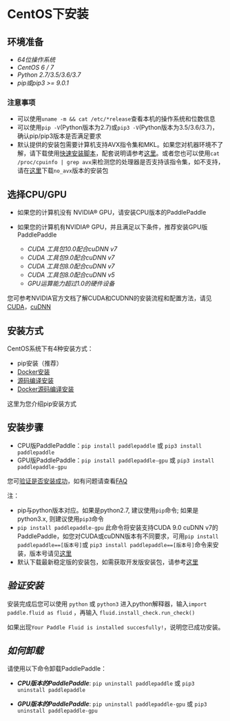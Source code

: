 # **CentOS下安装**

## 环境准备

* *64位操作系统*
* *CentOS 6 / 7*
* *Python 2.7/3.5/3.6/3.7*
* *pip或pip3 >= 9.0.1*

### 注意事项

* 可以使用`uname -m && cat /etc/*release`查看本机的操作系统和位数信息
* 可以使用`pip -V`(Python版本为2.7)或`pip3 -V`(Python版本为3.5/3.6/3.7)，确认pip/pip3版本是否满足要求
* 默认提供的安装包需要计算机支持AVX指令集和MKL。如果您对机器环境不了解，请下载使用[快速安装脚本](https://fast-install.bj.bcebos.com/fast_install.sh)，配套说明请参考[这里](https://github.com/PaddlePaddle/FluidDoc/tree/develop/doc/fluid/beginners_guide/install/install_script.md)。或者您也可以使用`cat /proc/cpuinfo | grep avx`来检测您的处理器是否支持该指令集，如不支持，请在[这里](./Tables.html/#ciwhls-release)下载`no_avx`版本的安装包

## 选择CPU/GPU

* 如果您的计算机没有 NVIDIA® GPU，请安装CPU版本的PaddlePaddle

* 如果您的计算机有NVIDIA® GPU，并且满足以下条件，推荐安装GPU版PaddlePaddle
    * *CUDA 工具包10.0配合cuDNN v7*
    * *CUDA 工具包9.0配合cuDNN v7*
    * *CUDA 工具包8.0配合cuDNN v7*
    * *CUDA 工具包8.0配合cuDNN v5*
    * *GPU运算能力超过1.0的硬件设备*

您可参考NVIDIA官方文档了解CUDA和CUDNN的安装流程和配置方法，请见[CUDA](https://docs.nvidia.com/cuda/cuda-installation-guide-linux/)，[cuDNN](https://docs.nvidia.com/deeplearning/sdk/cudnn-install/)

## 安装方式

CentOS系统下有4种安装方式：

* pip安装（推荐）
* [Docker安装](./install_Docker.html)
* [源码编译安装](./compile/compile_CentOS.html/#ct_source)
* [Docker源码编译安装](./compile/compile_CentOS.html/#ct_docker)

这里为您介绍pip安装方式

## 安装步骤

* CPU版PaddlePaddle：`pip install paddlepaddle` 或 `pip3 install paddlepaddle`
* GPU版PaddlePaddle：`pip install paddlepaddle-gpu` 或 `pip3 install paddlepaddle-gpu`

您可[验证是否安装成功](#check)，如有问题请查看[FAQ](./FAQ.html)

注：

* pip与python版本对应。如果是python2.7, 建议使用`pip`命令; 如果是python3.x, 则建议使用`pip3`命令
* `pip install paddlepaddle-gpu` 此命令将安装支持CUDA 9.0 cuDNN v7的PaddlePaddle，如您对CUDA或cuDNN版本有不同要求，可用`pip install paddlepaddle==[版本号]`或 `pip3 install paddlepaddle==[版本号]`命令来安装，版本号请见[这里](https://pypi.org/project/paddlepaddle-gpu/#history)
* 默认下载最新稳定版的安装包，如需获取开发版安装包，请参考[这里](./Tables.html/#ciwhls)

<a name="check"></a>
## ***验证安装***
安装完成后您可以使用 `python` 或 `python3` 进入python解释器，输入`import paddle.fluid as fluid` ，再输入
 `fluid.install_check.run_check()`

如果出现`Your Paddle Fluid is installed succesfully!`，说明您已成功安装。

## ***如何卸载***
请使用以下命令卸载PaddlePaddle：

* ***CPU版本的PaddlePaddle***: `pip uninstall paddlepaddle` 或 `pip3 uninstall paddlepaddle`

* ***GPU版本的PaddlePaddle***: `pip uninstall paddlepaddle-gpu` 或 `pip3 uninstall paddlepaddle-gpu`
